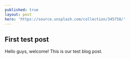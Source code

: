 ```yaml
---
published: true
layout: post
hero: 'https://source.unsplash.com/collection/345758/'
---
```

## First test post

Hello guys, welcome! This is our test blog post.
